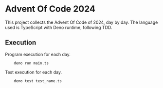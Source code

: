 # Advent Of Code 2024
This project collects the Advent Of Code of 2024, day by day. The language used is TypeScript with Deno runtime, following TDD.

## Execution
Program execution for each day.
```console
	deno run main.ts
```
Test execution for each day.
```console
	deno test test_name.ts
```
